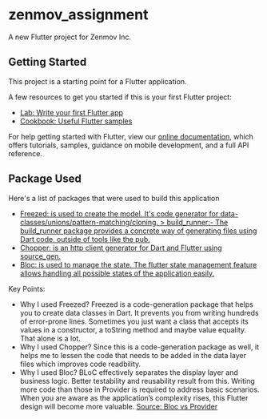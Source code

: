 # zenmov_assignment

A new Flutter project for Zenmov Inc.

## Getting Started

This project is a starting point for a Flutter application.

A few resources to get you started if this is your first Flutter project:

- [Lab: Write your first Flutter app](https://flutter.dev/docs/get-started/codelab)
- [Cookbook: Useful Flutter samples](https://flutter.dev/docs/cookbook)

For help getting started with Flutter, view our
[online documentation](https://flutter.dev/docs), which offers tutorials,
samples, guidance on mobile development, and a full API reference.

## Package Used

Here's a list of packages that were used to build this application

- [Freezed: is used to create the model. It's code generator for data-classes/unions/pattern-matching/cloning. > build_runner:- The build_runner package provides a concrete way of generating files using Dart code, outside of tools like the pub.](https://pub.dev/packages/freezed)
- [Chopper: is an http client generator for Dart and Flutter using source_gen.](https://pub.dev/packages/chopper)
- [Bloc: is used to manage the state. The flutter state management feature allows handling all possible states of the application easily.](https://pub.dev/packages/flutter_bloc)

Key Points:

- Why I used Freezed? Freezed is a code-generation package that helps you to create data classes in Dart. It prevents you from writing hundreds of error-prone lines. Sometimes you just want a class that accepts its values in a constructor, a toString method and maybe value equality. That alone is a lot.
- Why I used Chopper? Since this is a code-generation package as well, it helps me to lessen the code that needs to be added in the data layer files which improves code readbility.
- Why I used Bloc? BLoC effectively separates the display layer and business logic. Better testability and reusability result from this. Writing more code than those in Provider is required to address basic scenarios. When you are aware as the application’s complexity rises, this Flutter design will become more valuable. [Source: Bloc vs Provider](https://flutteragency.com/provider-pattern-vs-bloc-pattern-differences/)
